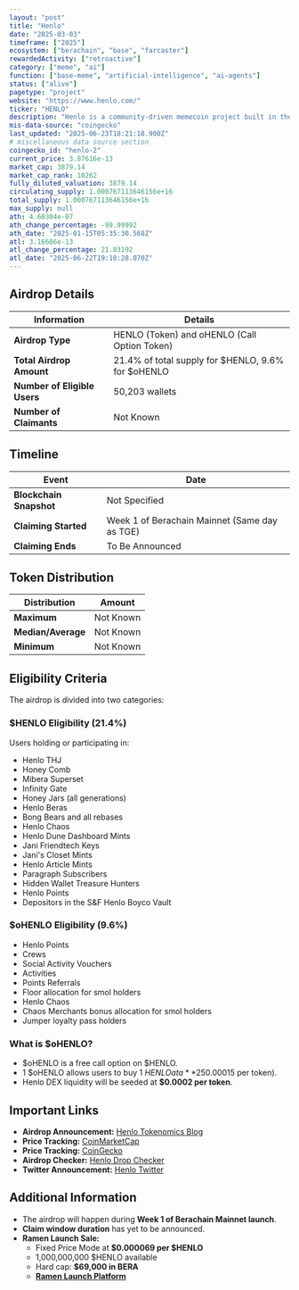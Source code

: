 ```yaml
---
layout: "post"
title: "Henlo"
date: "2025-03-03"
timeframe: ["2025"]
ecosystem: ["berachain", "base", "farcaster"]
rewardedActivity: ["retroactive"]
category: ["meme", "ai"]
function: ["base-meme", "artificial-intelligence", "ai-agents"]
status: ["alive"]
pagetype: "project"
website: "https://www.henlo.com/"
ticker: "HENLO"
description: "Henlo is a community-driven memecoin project built in the Berachain ecosystem, focusing on culture over utility."
mis-data-source: "coingecko"
last_updated: "2025-06-23T18:21:18.900Z"
# miscellaneous data source section
coingecko_id: "henlo-2"
current_price: 3.87616e-13
market_cap: 3879.14
market_cap_rank: 10262
fully_diluted_valuation: 3879.14
circulating_supply: 1.000767113646156e+16
total_supply: 1.000767113646156e+16
max_supply: null
ath: 4.60304e-07
ath_change_percentage: -99.99992
ath_date: "2025-01-15T05:35:30.568Z"
atl: 3.16686e-13
atl_change_percentage: 21.83192
atl_date: "2025-06-22T19:10:28.070Z"
---
```


## Airdrop Details

| Information                  | Details                                            |
| ---------------------------- | -------------------------------------------------- |
| **Airdrop Type**             | HENLO (Token) and oHENLO (Call Option Token)       |
| **Total Airdrop Amount**     | 21.4% of total supply for $HENLO, 9.6% for $oHENLO |
| **Number of Eligible Users** | 50,203 wallets                                     |
| **Number of Claimants**      | Not Known                                          |

## Timeline

| Event                   | Date                                          |
| ----------------------- | --------------------------------------------- |
| **Blockchain Snapshot** | Not Specified                                 |
| **Claiming Started**    | Week 1 of Berachain Mainnet (Same day as TGE) |
| **Claiming Ends**       | To Be Announced                               |

## Token Distribution

| Distribution       | Amount    |
| ------------------ | --------- |
| **Maximum**        | Not Known |
| **Median/Average** | Not Known |
| **Minimum**        | Not Known |

## Eligibility Criteria

The airdrop is divided into two categories:

### **$HENLO Eligibility (21.4%)**

Users holding or participating in:

- Henlo THJ
- Honey Comb
- Mibera Superset
- Infinity Gate
- Honey Jars (all generations)
- Henlo Beras
- Bong Bears and all rebases
- Henlo Chaos
- Henlo Dune Dashboard Mints
- Jani Friendtech Keys
- Jani's Closet Mints
- Henlo Article Mints
- Paragraph Subscribers
- Hidden Wallet Treasure Hunters
- Henlo Points
- Depositors in the S&F Henlo Boyco Vault

### **$oHENLO Eligibility (9.6%)**

- Henlo Points
- Crews
- Social Activity Vouchers
- Activities
- Points Referrals
- Floor allocation for smol holders
- Henlo Chaos
- Chaos Merchants bonus allocation for smol holders
- Jumper loyalty pass holders

### **What is $oHENLO?**

- $oHENLO is a free call option on $HENLO.
- 1 $oHENLO allows users to buy 1 $HENLO at a **25% discount** to its initial price ($0.00015 per token).
- Henlo DEX liquidity will be seeded at **$0.0002 per token**.

## Important Links

- **Airdrop Announcement:** [Henlo Tokenomics Blog](https://paragraph.xyz/@henlo/henlo-tokenomics)
- **Price Tracking:** [CoinMarketCap](https://coinmarketcap.com/currencies/henlo-2)
- **Price Tracking:** [CoinGecko](https://www.coingecko.com/en/coins/henlo-2)
- **Airdrop Checker:** [Henlo Drop Checker](https://checker.henlo.com/)
- **Twitter Announcement:** [Henlo Twitter](https://x.com/henlo/status/1896388928133038168)

## Additional Information

- The airdrop will happen during **Week 1 of Berachain Mainnet launch**.
- **Claim window duration** has yet to be announced.
- **Ramen Launch Sale:**
  - Fixed Price Mode at **$0.000069 per $HENLO**
  - 1,000,000,000 $HENLO available
  - Hard cap: **$69,000 in BERA**
  - **[Ramen Launch Platform](https://app.ramen.finance/henlo)**